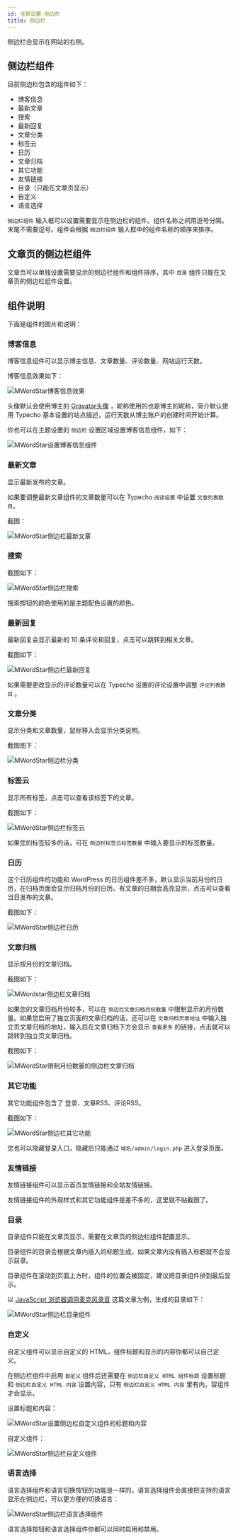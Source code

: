 ```yaml
---
id: 主题设置-侧边栏
title: 侧边栏
---
```


侧边栏会显示在网站的右侧。

## 侧边栏组件

目前侧边栏包含的组件如下：

* 博客信息
* 最新文章
* 搜索
* 最新回复
* 文章分类
* 标签云
* 日历
* 文章归档
* 其它功能
* 友情链接
* 目录（只能在文章页显示）
* 自定义
* 语言选择

`侧边栏组件` 输入框可以设置需要显示在侧边栏的组件。组件名称之间用逗号分隔，末尾不需要逗号。组件会根据 `侧边栏组件` 输入框中的组件名称的顺序来排序。

## 文章页的侧边栏组件

文章页可以单独设置需要显示的侧边栏组件和组件排序，其中 `目录` 组件只能在文章页的侧边栏组件设置。

## 组件说明

下面是组件的图片和说明：

### 博客信息

博客信息组件可以显示博主信息、文章数量、评论数量、网站运行天数。

博客信息效果如下：

![MWordStar博客信息效果](/docs/16043697454070.jpeg)

头像默认会使用博主的 [Gravatar头像](https://www.misterma.com/archives/816/) ，昵称使用的也是博主的昵称，简介默认使用 Typecho 基本设置的站点描述，运行天数从博主账户的创建时间开始计算。

你也可以在主题设置的 `侧边栏` 设置区域设置博客信息组件，如下：

![MWordStar设置博客信息组件](/docs/blog-info-input.jpg)

### 最新文章

显示最新发布的文章。

如果要调整最新文章组件的文章数量可以在 Typecho `阅读设置` 中设置 `文章列表数目`。

截图：

![MWordStar侧边栏最新文章](/docs/16043804344081.jpg)

### 搜索

截图如下：

![MWordStar侧边栏搜索](/docs/16043804676669.jpg)

搜索按钮的颜色使用的是主题配色设置的颜色。

### 最新回复

最新回复会显示最新的 10 条评论和回复，点击可以跳转到相关文章。

截图如下：

![MWordStar侧边栏最新回复](/docs/16043804959485.jpg)

如果需要更改显示的评论数量可以在 Typecho 设置的评论设置中调整 `评论列表数目` 。

### 文章分类

显示分类和文章数量，鼠标移入会显示分类说明。

截图图下：

![MWordStar侧边栏分类](/docs/16043805277164.jpg)

### 标签云

显示所有标签，点击可以查看该标签下的文章。

截图如下：

![MWordStar侧边栏标签云](/docs/16043805518281.jpg)

如果您的标签较多的话，可在 `侧边栏标签云标签数量` 中输入要显示的标签数量。

### 日历

这个日历组件的功能和 WordPress 的日历组件差不多，默认显示当前月份的日历，在归档页面会显示归档月份的日历。有文章的日期会高亮显示，点击可以查看当日发布的文章。

截图如下：

![MWordStar侧边栏日历](/docs/16043805754442.jpg)

### 文章归档

显示按月份的文章归档。

截图如下：

![MWordstar侧边栏文章归档](/docs/16043695709968.jpeg)

如果您的文章归档月份较多，可以在 `侧边栏文章归档月份数量` 中限制显示的月份数量。如果您启用了独立页面的文章归档的话，还可以在 `文章归档页面地址` 中输入独立页文章归档的地址，输入后在文章归档下方会显示 `查看更多` 的链接，点击就可以跳转到独立页文章归档。

截图如下：

![MWordStar限制月份数量的侧边栏文章归档](/docs/16043806617429.jpg)

### 其它功能

其它功能组件包含了 登录、文章RSS、评论RSS。

截图如下：

![MWordStar侧边栏其它功能](/docs/16043806868149.jpg)

您也可以隐藏登录入口，隐藏后只能通过 `域名/admin/login.php` 进入登录页面。

### 友情链接

友情链接组件可以显示首页友情链接和全站友情链接。

友情链接组件的外观样式和其它功能组件是差不多的，这里就不贴截图了。

### 目录

目录组件只能在文章页显示，需要在文章页的侧边栏组件配置显示。

目录组件的目录会根据文章内插入的标题生成，如果文章内没有插入标题就不会显示目录。

目录组件在滚动到页面上方时，组件的位置会被固定，建议把目录组件排到最后显示。

以 [JavaScript 浏览器调用麦克风录音](https://www.misterma.com/archives/907/) 这篇文章为例，生成的目录如下：

![MWordStar侧边栏目录组件](/docs/directory.jpg)

### 自定义

自定义组件可以显示自定义的 HTML，组件标题和显示的内容你都可以自己定义。

在侧边栏组件中启用 `自定义` 组件后还需要在 `侧边栏自定义 HTML 组件标题` 设置标题和 `侧边栏自定义 HTML 内容` 设置内容，只有 `侧边栏自定义 HTML 内容` 里有内，容组件才会显示。

设置标题和内容：

![MWordStar设置侧边栏自定义组件的标题和内容](/docs/customize-set.jpg)

自定义组件：

![MWordStar侧边栏自定义组件](/docs/customize.jpg)

### 语言选择

语言选择组件和语言切换按钮的功能是一样的，语言选择组件会直接把支持的语言显示在侧边栏，可以更方便的切换语言：

![MWordStar侧边栏语言选择组件](/docs/language-select.jpg)

语言选择按钮和语言选择组件你都可以同时启用和禁用。